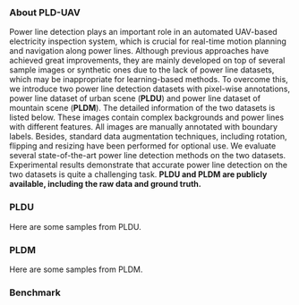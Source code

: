 ### About PLD-UAV
Power line detection plays an important role in an automated UAV-based electricity inspection system, which is crucial for real-time motion planning and navigation along power lines. Although previous approaches have achieved great improvements, they are mainly developed on top of several sample images or synthetic ones due to the lack of power line datasets, which may be inappropriate for learning-based methods. To overcome this, we introduce two power line detection datasets with pixel-wise annotations, power line dataset of urban scene (**PLDU**) and power line dataset of mountain scene (**PLDM**). The detailed information of the two datasets is listed below. These images contain complex backgrounds and power lines with different features. All images are manually annotated with boundary labels. Besides, standard data augmentation techniques, including rotation, flipping and resizing have been performed for optional use. We evaluate several state-of-the-art power line detection methods on the two datasets. Experimental results demonstrate that accurate power line detection on the two datasets is quite a challenging task. **PLDU and PLDM are publicly available, including the raw data and ground truth.** 


### PLDU
Here are some samples from PLDU.

### PLDM
Here are some samples from PLDM.

### Benchmark
